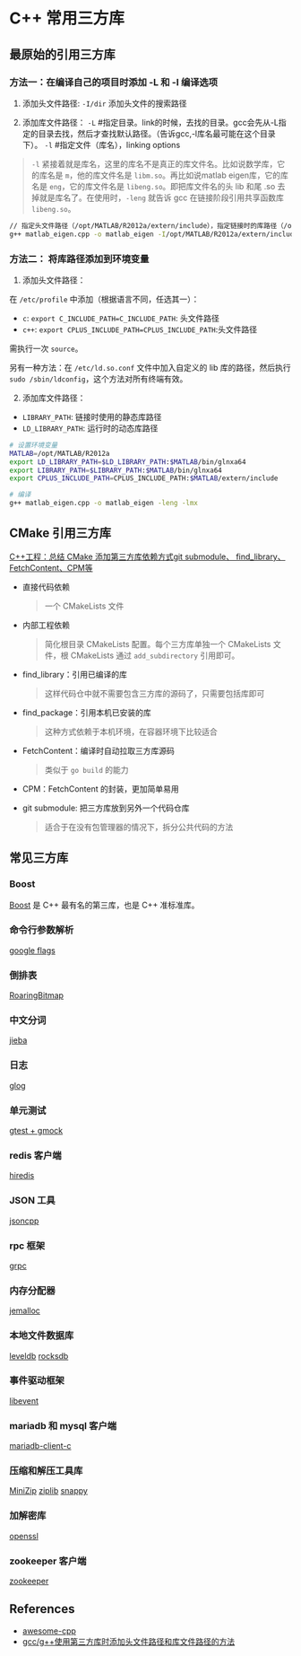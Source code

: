# C++ 常用三方库

## 最原始的引用三方库

### 方法一：在编译自己的项目时添加 -L 和 -I 编译选项

1. 添加头文件路径: `-I/dir` 添加头文件的搜索路径

2. 添加库文件路径：
`-L`    #指定目录。link的时候，去找的目录。gcc会先从-L指定的目录去找，然后才查找默认路径。（告诉gcc,-l库名最可能在这个目录下）。
`-l`     #指定文件（库名），linking options

> `-l` 紧接着就是库名，这里的库名不是真正的库文件名。比如说数学库，它的库名是 `m`，他的库文件名是 `libm.so`。再比如说matlab eigen库，它的库名是 `eng`，它的库文件名是 `libeng.so`。即把库文件名的头 lib 和尾 .so 去掉就是库名了。在使用时，`-leng` 就告诉 gcc 在链接阶段引用共享函数库 `libeng.so`。


```bash
// 指定头文件路径（/opt/MATLAB/R2012a/extern/include），指定链接时的库路径（/opt/MATLAB/R2012a/bin/glnxa64），指定要链接的库
g++ matlab_eigen.cpp -o matlab_eigen -I/opt/MATLAB/R2012a/extern/include -L/opt/MATLAB/R2012a/bin/glnxa64 -leng -lmx
```

### 方法二： 将库路径添加到环境变量

1. 添加头文件路径：

在 `/etc/profile` 中添加（根据语言不同，任选其一）：

- `c`: `export C_INCLUDE_PATH=C_INCLUDE_PATH`: 头文件路径
- `c++`: `export CPLUS_INCLUDE_PATH=CPLUS_INCLUDE_PATH`:头文件路径

需执行一次 `source`。

另有一种方法：在 `/etc/ld.so.conf` 文件中加入自定义的 lib 库的路径，然后执行 `sudo /sbin/ldconfig`，这个方法对所有终端有效。

2. 添加库文件路径：
- `LIBRARY_PATH`: 链接时使用的静态库路径 
- `LD_LIBRARY_PATH`: 运行时的动态库路径


```bash
# 设置环境变量
MATLAB=/opt/MATLAB/R2012a
export LD_LIBRARY_PATH=$LD_LIBRARY_PATH:$MATLAB/bin/glnxa64
export LIBRARY_PATH=$LIBRARY_PATH:$MATLAB/bin/glnxa64
export CPLUS_INCLUDE_PATH=CPLUS_INCLUDE_PATH:$MATLAB/extern/include

# 编译
g++ matlab_eigen.cpp -o matlab_eigen -leng -lmx
```

## CMake 引用三方库

[C++工程：总结 CMake 添加第三方库依赖方式git submodule、 find_library、FetchContent、CPM等](https://www.jianshu.com/p/f181b5bd0a63https://www.jianshu.com/p/f181b5bd0a63)

- 直接代码依赖

    > 一个 CMakeLists 文件

- 内部工程依赖

    > 简化根目录 CMakeLists 配置。每个三方库单独一个 CMakeLists 文件，根 CMakeLists 通过 `add_subdirectory` 引用即可。

- find_library：引用已编译的库

    > 这样代码仓中就不需要包含三方库的源码了，只需要包括库即可

- find_package：引用本机已安装的库

    > 这种方式依赖于本机环境，在容器环境下比较适合

- FetchContent：编译时自动拉取三方库源码

    > 类似于 `go build` 的能力

- CPM：FetchContent 的封装，更加简单易用

- git submodule: 把三方库放到另外一个代码仓库

    > 适合于在没有包管理器的情况下，拆分公共代码的方法

## 常见三方库

### Boost

[Boost](https://www.boost.org/) 是 C++ 最有名的第三库，也是 C++ 准标准库。

### 命令行参数解析

[google flags](https://github.com/gflags/gflags)

### 倒排表

[RoaringBitmap](https://github.com/RoaringBitmap/CRoaring)

### 中文分词

[jieba](https://github.com/fxsjy/jieba)

### 日志

[glog](https://github.com/google/glog)

### 单元测试

[gtest + gmock](https://google.github.io/googletest/platforms.html)

### redis 客户端

[hiredis](https://github.com/redis/hiredis)

### JSON 工具

[jsoncpp](https://github.com/open-source-parsers/jsoncpp)

### rpc 框架

[grpc](https://github.com/grpc/grpc)

### 内存分配器

[jemalloc](https://github.com/jemalloc/jemalloc)

### 本地文件数据库

[leveldb](https://github.com/google/leveldb)
[rocksdb](https://github.com/facebook/rocksdb)

### 事件驱动框架

[libevent](https://github.com/libevent/libevent)

### mariadb 和 mysql 客户端

[mariadb-client-c](https://github.com/mariadb-corporation/mariadb-connector-c)

### 压缩和解压工具库

[MiniZip](https://github.com/zlib-ng/minizip-ng)
[ziplib](https://zlib.net/)
[snappy](https://github.com/google/snappy)

### 加解密库

[openssl](https://github.com/openssl/openssl)

### zookeeper 客户端

[zookeeper](https://github.com/apache/zookeeper/tree/master/zookeeper-client/zookeeper-client-c)

## References

- [awesome-cpp](https://github.com/fffaraz/awesome-cpp)
- [gcc/g++使用第三方库时添加头文件路径和库文件路径的方法](https://blog.csdn.net/arackethis/article/details/43342655)